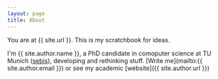 ```yaml
---
layout: page
title: About
---
```


You are at {{ site.url }}. This is my scratchbook for ideas.

I'm {{ site.author.name }}, a PhD candidate in comoputer science at TU Munich ([sebis](wwwmatthes.in.tum.de)), developing and rethinking stuff. [Write me](mailto:{{ site.author.email }}) or see my academic [website]({{ site.author.url }})

